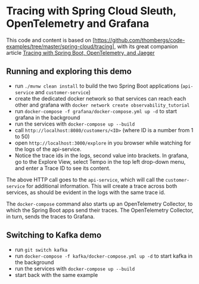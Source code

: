 # Tracing with Spring Cloud Sleuth, OpenTelemetry and Grafana

This code and content is based on [https://github.com/thombergs/code-examples/tree/master/spring-cloud/tracing], with its great companion article [Tracing with Spring Boot, OpenTelemetry, and Jaeger](https://reflectoring.io/spring-boot-tracing)

## Running and exploring this demo
 
- run `./mvnw clean install` to build the two Spring Boot applications (`api-service` and `customer-service`)
- create the dedicated docker network so that services can reach each other and grafana with `docker network create observability_tutorial`
- run `docker-compose -f grafana/docker-compose.yml up -d` to start grafana in the background
- run the services with `docker-compose up --build`
- call `http://localhost:8080/customers/<ID>` (where ID is a number from 1 to 50)
- open `http://localhost:3000/explore` in you browser while watching for the logs of the api-service.
- Notice the trace ids in the logs, second value into brackets. In grafana, go to the Explore View, select Tempo in the top left drop-down menu, and enter a Trace ID to see its content.

The above HTTP call goes to the `api-service`, which will call the `customer-service` for additional information. This will create a trace across both services, as should be evident in the logs with the same trace id.

The `docker-compose` command also starts up an OpenTelemetry Collector, to which the Spring Boot apps send their traces. The OpenTelemetry Collector, in turn, sends the traces to Grafana.

## Switching to Kafka demo

- run `git switch kafka` 
- run `docker-compose -f kafka/docker-compose.yml up -d` to start kafka in the background
- run the services with `docker-compose up --build`
- start back with the same example